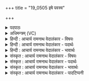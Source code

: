 +++
title = "19_0505 इषे पवस्व"

+++
<details><summary>पदपाठः</summary>

इ꣣षे꣢। प꣣वस्व। धा꣡र꣢꣯या। मृ꣣ज्य꣡मा꣢नः। म꣣नीषि꣡भिः꣢। इ꣡न्दो꣢꣯। रु꣣चा꣢। अ꣣भि꣢। गाः। इ꣣हि। ५०५।
</details>

<details><summary>अधिमन्त्रम् (VC)</summary>

- पवमानः सोमः
- कश्यपो मारीचः
- गायत्री
- षड्जः
- पावमानं काण्डम्
</details>

<details><summary>हिन्दी : आचार्य रामनाथ वेदालंकार - विषयः</summary>

अगले मन्त्र में सोम परमात्मा से प्रार्थना की गयी है।
</details>

<details><summary>हिन्दी : आचार्य रामनाथ वेदालंकार - पदार्थः</summary>

पदार्थान्वयभाषाः -  हे (इन्दो) रस के भण्डार, चन्द्रमा के समान आह्लाददायक परब्रह्म परमेश्वर ! (मनीषिभिः) चिन्तनशील हम उपासकों द्वारा (मृज्यमानः) स्तुतियों से अलङ्कृत किये जाते हुए आप (इषे) इच्छासिद्धि के लिए (धारया) आनन्द की धारा के साथ (पवस्व) हमारे अन्तः करण में प्रवाहित होवो। आप (रुचा) तेज के साथ (गाः अभि) हम स्तोताओं के प्रति (इहि) आओ ॥९॥
</details>

<details><summary>हिन्दी : आचार्य रामनाथ वेदालंकार - भावार्थः</summary>

भावार्थभाषाः -  स्तोताओं से उपासना किया गया रसनिधि परमेश्वर आनन्दरस से उन्हें तृप्त करता है ॥९॥
</details>

<details><summary>संस्कृत : आचार्य रामनाथ वेदालंकार - विषयः</summary>

अथ सोमं परमात्मानं प्रार्थयते।
</details>

<details><summary>संस्कृत : आचार्य रामनाथ वेदालंकार - पदार्थः</summary>

पदार्थान्वयभाषाः -  हे (इन्दो) रसागार चन्द्रवदाह्लादक परब्रह्म परमेश्वर ! (मनीषिभिः) चिन्तनशीलैरुपासकैः अस्माभिः (मृज्यमानः) स्तुतिभिः अलङ्क्रियमाणः त्वम्। मृजू शौचालङ्कारयोः। (इषे) इच्छासिद्धये (धारया) आनन्दप्रवाहसन्तत्या (पवस्व) अस्माकमन्तःकरणे परिस्रव, त्वम् (रुचा) तेजसा सह (गाः अभि) स्तोतॄन् अस्मान् प्रति। गौः इति स्तोतृनाम। निघं० ३।१६। (इहि) प्रयाहि ॥९॥
</details>

<details><summary>संस्कृत : आचार्य रामनाथ वेदालंकार - भावार्थः</summary>

भावार्थभाषाः -  स्तोतृभिरुपासितो रसनिधिः परमेश्वरस्तानन्दरसेन तर्पयति ॥९॥
</details>

<details><summary>संस्कृत : आचार्य रामनाथ वेदालंकार - पादटिप्पनी</summary>

टिप्पणी:   १. ऋ० ९।६४।१३, साम० ८४१।
</details>